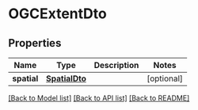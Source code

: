 # OGCExtentDto

## Properties
Name | Type | Description | Notes
------------ | ------------- | ------------- | -------------
**spatial** | [**SpatialDto**](SpatialDto.md) |  | [optional] 

[[Back to Model list]](../README.md#documentation-for-models) [[Back to API list]](../README.md#documentation-for-api-endpoints) [[Back to README]](../README.md)

